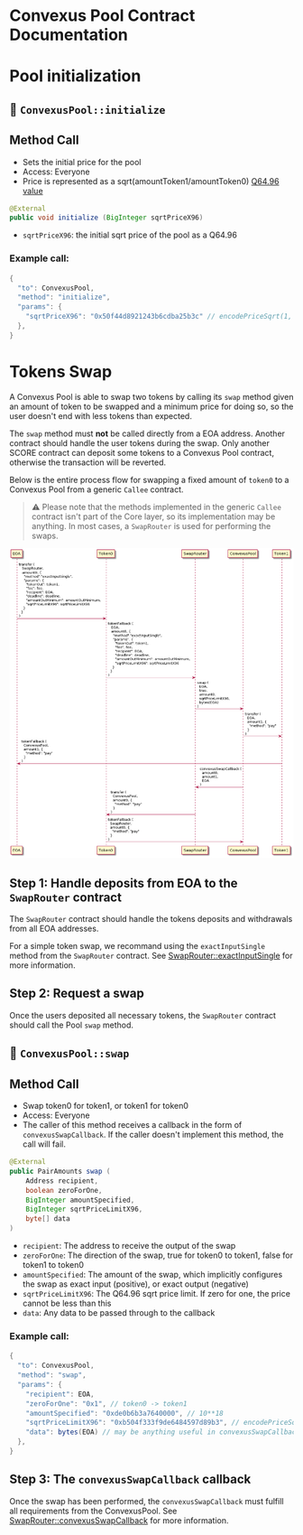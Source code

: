 # Convexus Pool Contract Documentation

# **Pool initialization**


## 📜 `ConvexusPool::initialize`


## Method Call

- Sets the initial price for the pool
- Access: Everyone
- Price is represented as a sqrt(amountToken1/amountToken0) [Q64.96 value](/Convexus-Commons/Librairies/docs/README.md#how-to-encode-a-q6496-price)

```java
@External
public void initialize (BigInteger sqrtPriceX96)
```

- `sqrtPriceX96`: the initial sqrt price of the pool as a Q64.96

### Example call:

```java
{
  "to": ConvexusPool,
  "method": "initialize",
  "params": {
    "sqrtPriceX96": "0x50f44d8921243b6cdba25b3c" // encodePriceSqrt(1, 10)
  },
}
```

# **Tokens Swap**

A Convexus Pool is able to swap two tokens by calling its `swap` method given an amount of token to be swapped and a minimum price for doing so, so the user doesn't end with less tokens than expected.

The `swap` method must **not** be called directly from a EOA address. Another contract should handle the user tokens during the swap. Only another SCORE contract can deposit some tokens to a Convexus Pool contract, otherwise the transaction will be reverted.

Below is the entire process flow for swapping a fixed amount of `token0` to a Convexus Pool from a generic `Callee` contract.

> ⚠️ Please note that the methods implemented in the generic `Callee` contract isn't part of the Core layer, so its implementation may be anything. In most cases, a `SwapRouter` is used for performing the swaps.

![uml/swap-tokens.png](uml/swap-tokens.png)

## **Step 1: Handle deposits from EOA to the `SwapRouter` contract**

The `SwapRouter` contract should handle the tokens deposits and withdrawals from all EOA addresses. 

For a simple token swap, we recommand using the `exactInputSingle` method from the `SwapRouter` contract.  See [SwapRouter::exactInputSingle](/Convexus-Periphery/Contracts/SwapRouter/docs/README.md#-swaprouterexactinputsingle) for more information.

## **Step 2: Request a swap**

Once the users deposited all necessary tokens, the `SwapRouter` contract should call the Pool `swap` method.

## 📜 `ConvexusPool::swap`

## Method Call

- Swap token0 for token1, or token1 for token0
- Access: Everyone
- The caller of this method receives a callback in the form of `convexusSwapCallback`. If the caller doesn't implement this method, the call will fail.

```java
@External
public PairAmounts swap (
    Address recipient,
    boolean zeroForOne,
    BigInteger amountSpecified,
    BigInteger sqrtPriceLimitX96,
    byte[] data
)
```

- `recipient`: The address to receive the output of the swap
- `zeroForOne`: The direction of the swap, true for token0 to token1, false for token1 to token0
- `amountSpecified`: The amount of the swap, which implicitly configures the swap as exact input (positive), or exact output (negative)
- `sqrtPriceLimitX96`: The Q64.96 sqrt price limit. If zero for one, the price cannot be less than this
- `data`: Any data to be passed through to the callback

### Example call:

```java
{
  "to": ConvexusPool,
  "method": "swap",
  "params": {
    "recipient": EOA,
    "zeroForOne": "0x1", // token0 -> token1
    "amountSpecified": "0xde0b6b3a7640000", // 10**18
    "sqrtPriceLimitX96": "0xb504f333f9de6484597d89b3", // encodePriceSqrt(1, 2)
    "data": bytes(EOA) // may be anything useful in convexusSwapCallback
  },
}
```

## **Step 3: The `convexusSwapCallback` callback**

Once the swap has been performed, the `convexusSwapCallback` must fulfill all requirements from the ConvexusPool. See [SwapRouter::convexusSwapCallback](/Convexus-Periphery/Contracts/SwapRouter/docs/README.md#-swaprouterconvexusswapcallback) for more information.
